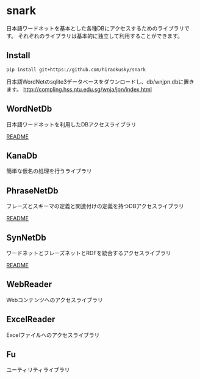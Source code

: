 # snark

日本語ワードネットを基本とした各種DBにアクセスするためのライブラリです。
それぞれのライブラリは基本的に独立して利用することができます。

## Install

```
pip install git+https://github.com/hiraokusky/snark
```

日本語WordNetのsqlite3データベースをダウンロードし、db/wnjpn.dbに置きます。
http://compling.hss.ntu.edu.sg/wnja/jpn/index.html

## WordNetDb

日本語ワードネットを利用したDBアクセスライブラリ

[README](README_WORDNETDB.md)

## KanaDb

簡単な仮名の処理を行うライブラリ

## PhraseNetDb

フレーズとスキーマの定義と関連付けの定義を持つDBアクセスライブラリ

[README](README_PHRASENETDB.md)

## SynNetDb

ワードネットとフレーズネットとRDFを統合するアクセスライブラリ

[README](README_SYNNETDB.md)

## WebReader

Webコンテンツへのアクセスライブラリ

## ExcelReader

Excelファイルへのアクセスライブラリ

## Fu

ユーティリティライブラリ
